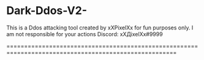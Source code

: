 # Dark-Ddos-V2-
This is a Ddos attacking tool created by xXPixelXx for fun purposes only. I am not responsible for your actions
Discord: хХДiхеlХх#9999

======================================================================================================

